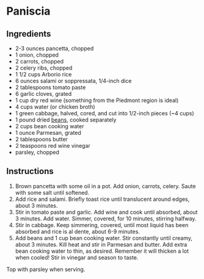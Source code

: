 # Paniscia

## Ingredients

- 2-3 ounces pancetta, chopped
- 1 onion, chopped
- 2 carrots, chopped
- 2 celery ribs, chopped
- 1 1/2 cups Arborio rice
- 6 ounces salami or soppressata, 1/4-inch dice
- 2 tablespoons tomato paste
- 6 garlic cloves, grated
- 1 cup dry red wine (something from the Piedmont region is ideal)
- 4 cups water (or chicken broth)
- 1 green cabbage, halved, cored, and cut into 1/2-inch pieces (~4 cups)
- 1 pound dried [beans](beans.md), cooked separately
- 2 cups bean cooking water
- 1 ounce Parmesan, grated
- 2 tablespoons butter
- 2 teaspoons red wine vinegar
- parsley, chopped

## Instructions

1. Brown pancetta with some oil in a pot. Add onion, carrots, celery. Saute with some salt until softened.
2. Add rice and salami. Briefly toast rice until translucent around edges, about 3 minutes.
3. Stir in tomato paste and garlic. Add wine and cook until absorbed, about 3 minutes. Add water. Simmer, covered, for 10 minutes, stirring halfway.
4. Stir in cabbage. Keep simmering, covered, until most liquid has been absorbed and rice is al dente, about 6-9 minutes.
5. Add beans and 1 cup bean cooking water. Stir constantly until creamy, about 3 minutes. Kill heat and stir in Parmesan and butter. Add extra bean cooking water to thin, as desired. Remember it will thicken a lot when cooled! Stir in vinegar and season to taste.

Top with parsley when serving.
